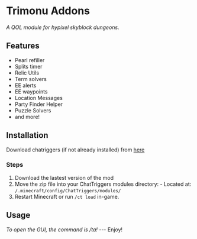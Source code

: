 # Trimonu Addons
_A QOL module for hypixel skyblock dungeons._ 

## Features 
- Pearl refiller
- Splits timer
- Relic Utils
- Term solvers
- EE alerts
- EE waypoints
- Location Messages
- Party Finder Helper
- Puzzle Solvers
- and more!
  
## Installation 
Download chatriggers (if not already installed) from [here](https://chattriggers.com/) 

### Steps 
1. Download the lastest version of the mod
2. Move the zip file into your ChatTriggers modules directory: - Located at: `/.minecraft/config/ChatTriggers/modules/`
3. Restart Minecraft or run `/ct load` in-game.

## Usage
_To open the GUI, the command is /ta!_ --- Enjoy!
